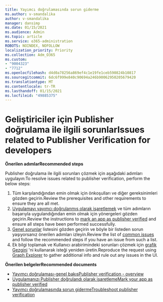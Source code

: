 ```yaml
---
title: Yayımcı doğrulamasında sorun giderme
ms.author: v-smandalika
author: v-smandalika
manager: dansimp
ms.date: 01/15/2021
ms.audience: Admin
ms.topic: article
ms.service: o365-administration
ROBOTS: NOINDEX, NOFOLLOW
localization_priority: Priority
ms.collection: Adm_O365
ms.custom:
- "9004323"
- "7712"
ms.openlocfilehash: d4d0a78256a869ef4c1e19fe1ceb590824b10817
ms.sourcegitcommit: 6dc6f999e840c90694a246b90062950205679420
ms.translationtype: MT
ms.contentlocale: tr-TR
ms.lasthandoff: 01/15/2021
ms.locfileid: "49885375"
---
```

# <a name="issues-related-to-publisher-verification-for-developers"></a><span data-ttu-id="b5d6f-102">Geliştiriciler için Publisher doğrulama ile ilgili sorunlar</span><span class="sxs-lookup"><span data-stu-id="b5d6f-102">Issues related to Publisher Verification for developers</span></span>

<span data-ttu-id="b5d6f-103">**Önerilen adımlar**</span><span class="sxs-lookup"><span data-stu-id="b5d6f-103">**Recommended steps**</span></span> 

<span data-ttu-id="b5d6f-104">Publisher doğrulama ile ilgili sorunları çözmek için aşağıdaki adımları uygulayın:</span><span class="sxs-lookup"><span data-stu-id="b5d6f-104">To resolve issues related to publisher verification, perform the below steps:</span></span>

1. <span data-ttu-id="b5d6f-105">Tüm karşılandığından emin olmak için önkoşulları ve diğer gereksinimleri gözden geçirin.</span><span class="sxs-lookup"><span data-stu-id="b5d6f-105">Review the prerequisites and other requirements to ensure they are all met.</span></span>
2. <span data-ttu-id="b5d6f-106">[Uygulamayı yayımcı doğrulanmış olarak işaretlemek](https://docs.microsoft.com/azure/active-directory/develop/mark-app-as-publisher-verified) ve tüm adımların başarıyla uygulandığından emin olmak için yönergeleri gözden geçirin.</span><span class="sxs-lookup"><span data-stu-id="b5d6f-106">Review the instructions to [mark an app as publisher verified](https://docs.microsoft.com/azure/active-directory/develop/mark-app-as-publisher-verified) and ensure all steps have been performed successfully.</span></span>
3. <span data-ttu-id="b5d6f-107">[Genel sorunlar](https://docs.microsoft.com/azure/active-directory/develop/troubleshoot-publisher-verification#common-issues) listesini gözden geçirin ve böyle bir listeden sorun yaşıyorsanız önerilen adımları izleyin.</span><span class="sxs-lookup"><span data-stu-id="b5d6f-107">Review the list of [common issues](https://docs.microsoft.com/azure/active-directory/develop/troubleshoot-publisher-verification#common-issues) and follow the recommended steps if you have an issue from such a list.</span></span>
4. <span data-ttu-id="b5d6f-108">Ek bilgi toplamak ve Kullanıcı arabirimindeki sorunları çözmek için [grafik Gezgini](https://docs.microsoft.com/azure/active-directory/develop/troubleshoot-publisher-verification#making-microsoft-graph-api-calls) 'ni kullanarak isteği yeniden üretin.</span><span class="sxs-lookup"><span data-stu-id="b5d6f-108">Reproduce the request using [Graph Explorer](https://docs.microsoft.com/azure/active-directory/develop/troubleshoot-publisher-verification#making-microsoft-graph-api-calls) to gather additional info and rule out any issues in the UI.</span></span>

<span data-ttu-id="b5d6f-109">**Önerilen belgeler**</span><span class="sxs-lookup"><span data-stu-id="b5d6f-109">**Recommended documents**</span></span>

- [<span data-ttu-id="b5d6f-110">Yayımcı doğrulaması-genel bakış</span><span class="sxs-lookup"><span data-stu-id="b5d6f-110">Publisher verification - overview</span></span>](https://docs.microsoft.com/azure/active-directory/develop/publisher-verification-overview) 
- [<span data-ttu-id="b5d6f-111">Uygulamanızı Publisher doğrulandı olarak işaretleme</span><span class="sxs-lookup"><span data-stu-id="b5d6f-111">Mark your app as publisher verified</span></span>](https://docs.microsoft.com/azure/active-directory/develop/mark-app-as-publisher-verified) 
- [<span data-ttu-id="b5d6f-112">Yayımcı doğrulamasında sorun giderme</span><span class="sxs-lookup"><span data-stu-id="b5d6f-112">Troubleshoot publisher verification</span></span>](https://docs.microsoft.com/azure/active-directory/develop/troubleshoot-publisher-verification)

